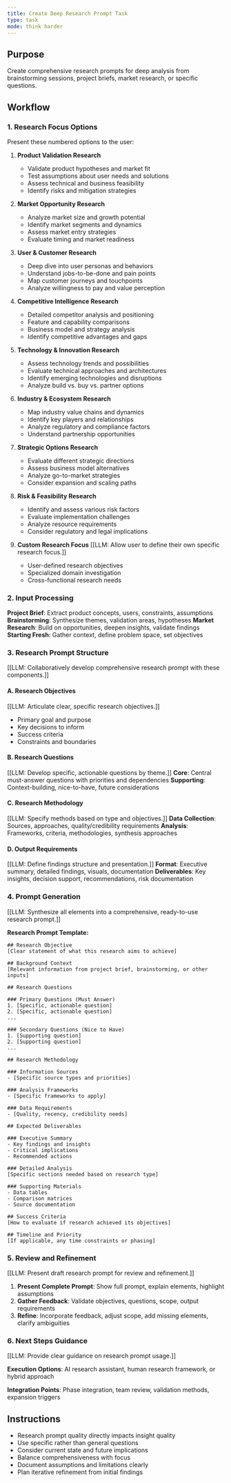 ```yaml
---
title: Create Deep Research Prompt Task
type: task
mode: think harder
---
```


## Purpose

Create comprehensive research prompts for deep analysis from brainstorming sessions, project briefs, market research, or specific questions.

## Workflow

### 1. Research Focus Options

Present these numbered options to the user:

1. **Product Validation Research**

   - Validate product hypotheses and market fit
   - Test assumptions about user needs and solutions
   - Assess technical and business feasibility
   - Identify risks and mitigation strategies

2. **Market Opportunity Research**

   - Analyze market size and growth potential
   - Identify market segments and dynamics
   - Assess market entry strategies
   - Evaluate timing and market readiness

3. **User & Customer Research**

   - Deep dive into user personas and behaviors
   - Understand jobs-to-be-done and pain points
   - Map customer journeys and touchpoints
   - Analyze willingness to pay and value perception

4. **Competitive Intelligence Research**

   - Detailed competitor analysis and positioning
   - Feature and capability comparisons
   - Business model and strategy analysis
   - Identify competitive advantages and gaps

5. **Technology & Innovation Research**

   - Assess technology trends and possibilities
   - Evaluate technical approaches and architectures
   - Identify emerging technologies and disruptions
   - Analyze build vs. buy vs. partner options

6. **Industry & Ecosystem Research**

   - Map industry value chains and dynamics
   - Identify key players and relationships
   - Analyze regulatory and compliance factors
   - Understand partnership opportunities

7. **Strategic Options Research**

   - Evaluate different strategic directions
   - Assess business model alternatives
   - Analyze go-to-market strategies
   - Consider expansion and scaling paths

8. **Risk & Feasibility Research**

   - Identify and assess various risk factors
   - Evaluate implementation challenges
   - Analyze resource requirements
   - Consider regulatory and legal implications

9. **Custom Research Focus**
   [[LLM: Allow user to define their own specific research focus.]]
   - User-defined research objectives
   - Specialized domain investigation
   - Cross-functional research needs

### 2. Input Processing

**Project Brief**: Extract product concepts, users, constraints, assumptions
**Brainstorming**: Synthesize themes, validation areas, hypotheses
**Market Research**: Build on opportunities, deepen insights, validate findings
**Starting Fresh**: Gather context, define problem space, set objectives

### 3. Research Prompt Structure

[[LLM: Collaboratively develop comprehensive research prompt with these components.]]

#### A. Research Objectives
[[LLM: Articulate clear, specific research objectives.]]
- Primary goal and purpose
- Key decisions to inform
- Success criteria
- Constraints and boundaries

#### B. Research Questions
[[LLM: Develop specific, actionable questions by theme.]]
**Core**: Central must-answer questions with priorities and dependencies
**Supporting**: Context-building, nice-to-have, future considerations

#### C. Research Methodology
[[LLM: Specify methods based on type and objectives.]]
**Data Collection**: Sources, approaches, quality/credibility requirements
**Analysis**: Frameworks, criteria, methodologies, synthesis approaches

#### D. Output Requirements
[[LLM: Define findings structure and presentation.]]
**Format**: Executive summary, detailed findings, visuals, documentation
**Deliverables**: Key insights, decision support, recommendations, risk documentation

### 4. Prompt Generation

[[LLM: Synthesize all elements into a comprehensive, ready-to-use research prompt.]]

**Research Prompt Template:**

```
## Research Objective
[Clear statement of what this research aims to achieve]

## Background Context
[Relevant information from project brief, brainstorming, or other inputs]

## Research Questions

### Primary Questions (Must Answer)
1. [Specific, actionable question]
2. [Specific, actionable question]
...

### Secondary Questions (Nice to Have)
1. [Supporting question]
2. [Supporting question]
...

## Research Methodology

### Information Sources
- [Specific source types and priorities]

### Analysis Frameworks
- [Specific frameworks to apply]

### Data Requirements
- [Quality, recency, credibility needs]

## Expected Deliverables

### Executive Summary
- Key findings and insights
- Critical implications
- Recommended actions

### Detailed Analysis
[Specific sections needed based on research type]

### Supporting Materials
- Data tables
- Comparison matrices
- Source documentation

## Success Criteria
[How to evaluate if research achieved its objectives]

## Timeline and Priority
[If applicable, any time constraints or phasing]
```

### 5. Review and Refinement

[[LLM: Present draft research prompt for review and refinement.]]

1. **Present Complete Prompt**: Show full prompt, explain elements, highlight assumptions
2. **Gather Feedback**: Validate objectives, questions, scope, output requirements
3. **Refine**: Incorporate feedback, adjust scope, add missing elements, clarify ambiguities

### 6. Next Steps Guidance

[[LLM: Provide clear guidance on research prompt usage.]]

**Execution Options**: AI research assistant, human research framework, or hybrid approach

**Integration Points**: Phase integration, team review, validation methods, expansion triggers

## Instructions

- Research prompt quality directly impacts insight quality
- Use specific rather than general questions
- Consider current state and future implications
- Balance comprehensiveness with focus
- Document assumptions and limitations clearly
- Plan iterative refinement from initial findings
